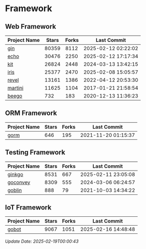 # Framework

## Web Framework
| Project Name | Stars | Forks | Last Commit |
| ------------ | ----- | ----- | ----------- |
| [gin](https://github.com/gin-gonic/gin) | 80359 | 8112 | 2025-02-12 02:22:02 |
| [echo](https://github.com/labstack/echo) | 30476 | 2250 | 2025-02-12 17:17:34 |
| [kit](https://github.com/go-kit/kit) | 26824 | 2448 | 2024-03-13 13:42:15 |
| [iris](https://github.com/kataras/iris) | 25377 | 2470 | 2025-02-08 15:05:57 |
| [revel](https://github.com/revel/revel) | 13161 | 1386 | 2022-04-12 20:53:30 |
| [martini](https://github.com/go-martini/martini) | 11625 | 1104 | 2017-01-21 21:58:54 |
| [beego](https://github.com/astaxie/beego) | 732 | 183 | 2020-12-13 11:36:23 |

## ORM Framework
| Project Name | Stars | Forks | Last Commit |
| ------------ | ----- | ----- | ----------- |
| [gorm](https://github.com/jinzhu/gorm) | 646 | 195 | 2021-11-20 01:15:37 |

## Testing Framework
| Project Name | Stars | Forks | Last Commit |
| ------------ | ----- | ----- | ----------- |
| [ginkgo](https://github.com/onsi/ginkgo) | 8531 | 667 | 2025-02-11 23:05:08 |
| [goconvey](https://github.com/smartystreets/goconvey) | 8309 | 555 | 2024-03-06 06:24:57 |
| [goblin](https://github.com/franela/goblin) | 888 | 79 | 2021-10-03 14:34:22 |

## IoT Framework
| Project Name | Stars | Forks | Last Commit |
| ------------ | ----- | ----- | ----------- |
| [gobot](https://github.com/hybridgroup/gobot) | 9067 | 1051 | 2025-02-16 14:48:48 |

*Update Date: 2025-02-19T00:00:43*